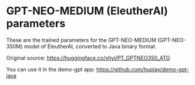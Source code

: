 # GPT-NEO-MEDIUM (EleutherAI) parameters

These are the trained parameters for the GPT-NEO-MEDIUM (GPT-NEO-350M) model of EleutherAI, converted to Java binary format.

Original source: https://huggingface.co/xhyi/PT_GPTNEO350_ATG

You can use it in the demo-gpt app: https://github.com/huplay/demo-gpt-java

  
